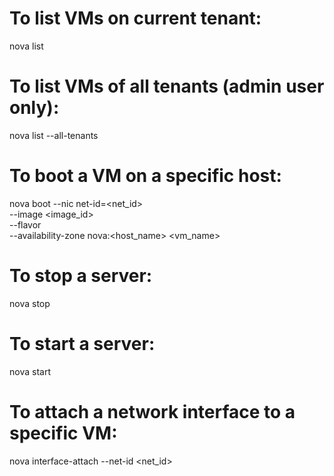 # To list VMs on current tenant:
nova list

# To list VMs of all tenants (admin user only):
nova list --all-tenants

# To boot a VM on a specific host:
nova boot --nic net-id=<net_id> \
          --image <image_id> \
          --flavor <flavor> \
          --availability-zone nova:<host_name> <vm_name>

# To stop a server:
nova stop <server>

# To start a server:
nova start <server>

# To attach a network interface to a specific VM:
nova interface-attach --net-id <net_id> <server>
